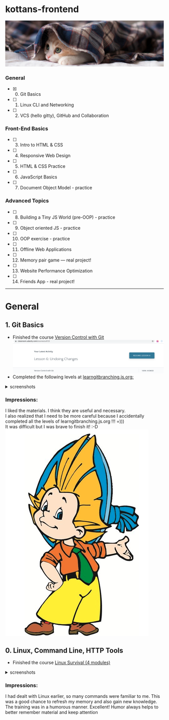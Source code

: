 # kottans-frontend



![screenshot of sample](https://github.com/rpiasetska/kottans-frontend/blob/main/img/kot.jpg)



### General
- [x] 0. Git Basics
- [ ] 1. Linux CLI and Networking
- [ ] 2. VCS (hello gitty), GitHub and Collaboration
### Front-End Basics
- [ ] 3. Intro to HTML & CSS
- [ ] 4. Responsive Web Design
- [ ] 5. HTML & CSS Practice
- [ ] 6. JavaScript Basics
- [ ] 7. Document Object Model - practice
### Advanced Topics
- [ ] 8. Building a Tiny JS World (pre-OOP) - practice
- [ ] 9. Object oriented JS - practice
- [ ] 10. OOP exercise - practice
- [ ] 11. Offline Web Applications
- [ ] 12. Memory pair game — real project!
- [ ] 13. Website Performance Optimization
- [ ] 14. Friends App - real project!
***
General
===============

**1. Git Basics**
--------------
* Finished the course <a href="https://www.udacity.com/course/version-control-with-git--ud123">Version Control with Git</a>
![screenshot of sample](https://github.com/rpiasetska/kottans-frontend/blob/main/git_basics/udacity_course.png)
* Completed the following levels at <a href="https://learngitbranching.js.org/">learngitbranching.js.org:</a>
<details>
  <summary>screenshots</summary>
I. Main: Introduction Sequence
  
![screenshot of sample](https://github.com/rpiasetska/kottans-frontend/blob/main/git_basics/learngit1.png)

II. Remote: Push & Pull -- Git Remotes
  
![screenshot of sample](https://github.com/rpiasetska/kottans-frontend/blob/main/git_basics/learngit2.png)
</details>

### Impressions:
I liked the materials. I think they are useful and necessary.<br> 
I also realized that I need to be more careful because I accidentally completed all the levels of learngitbranching.js.org !!! =))) <br> 
It was difficult but I was brave to finish it! :-D <br> 
![screenshot of sample](https://github.com/rpiasetska/kottans-frontend/blob/main/git_basics/cartoon_hero.png)

**0. Linux, Command Line, HTTP Tools**
--------------
* Finished the course [Linux Survival (4 modules)](https://linuxsurvival.com/)
>
<details>
  <summary>screenshots</summary>
  ![screenshot of sample](https://github.com/rpiasetska/kottans-frontend/blob/main/2_vcs_github_collaboration/Linux_Quiz1.png)
  ![screenshot of sample](https://github.com/rpiasetska/kottans-frontend/blob/main/2_vcs_github_collaboration/Linux_Quiz2.png)
  ![screenshot of sample](https://github.com/rpiasetska/kottans-frontend/blob/main/2_vcs_github_collaboration/Linux_Quiz3.png)
  ![screenshot of sample](https://github.com/rpiasetska/kottans-frontend/blob/main/2_vcs_github_collaboration/Linux_Quiz4.png)
</details>

>
### Impressions:
I had dealt with Linux earlier, so many commands were familiar to me. This was a good chance to refresh my memory and also gain new knowledge. The training was in a humorous manner. Excellent! Humor always helps to better remember material and keep attention
